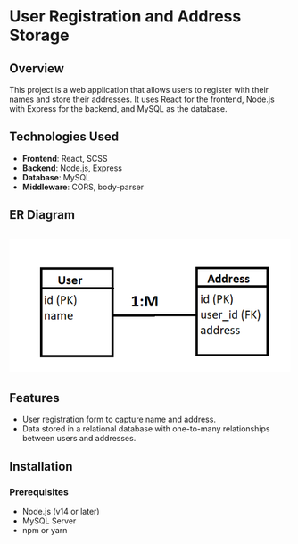 # User Registration and Address Storage

## Overview
This project is a web application that allows users to register with their names and store their addresses. It uses React for the frontend, Node.js with Express for the backend, and MySQL as the database.

## Technologies Used
- **Frontend**: React, SCSS
- **Backend**: Node.js, Express
- **Database**: MySQL
- **Middleware**: CORS, body-parser

## ER Diagram

## ![ER DIAGRAM](ER_diagram.png)
## Features
- User registration form to capture name and address.
- Data stored in a relational database with one-to-many relationships between users and addresses.

## Installation

### Prerequisites
- Node.js (v14 or later)
- MySQL Server
- npm or yarn
